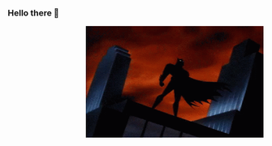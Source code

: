 ### Hello there 👋
<img align="right" src="https://github.com/sai-karthikeya-vemuri/sai-karthikeya-vemuri/blob/master/tenor.gif"  width="350" height="220"/>



